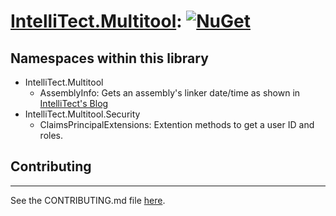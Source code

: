 # [IntelliTect.Multitool](https://www.nuget.org/packages/IntelliTect.Multitool/): [![NuGet](https://img.shields.io/nuget/v/IntelliTect.Multitool.svg)](https://www.nuget.org/packages/IntelliTect.Multitool/)

## Namespaces within this library

* IntelliTect.Multitool
  * AssemblyInfo: Gets an assembly's linker date/time as shown in [IntelliTect's Blog](https://intellitect.com/blog/displaying-deploymentbuild-date-web-pages/)
* IntelliTect.Multitool.Security
  * ClaimsPrincipalExtensions: Extention methods to get a user ID and roles.

## Contributing

------------

See the CONTRIBUTING.md file [here](https://raw.githubusercontent.com/IntelliTect/Multitool/main/CONTRIBUTING.md).
